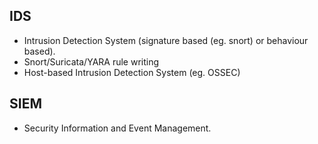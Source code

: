 ## IDS
- Intrusion Detection System (signature based (eg. snort) or behaviour based).
- Snort/Suricata/YARA rule writing
- Host-based Intrusion Detection System (eg. OSSEC)

## SIEM
- Security Information and Event Management.
